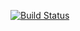 [![Build Status](https://travis-ci.com/vdhaka/MyGroceries.svg?branch=master)](https://travis-ci.com/vdhaka/MyGroceries)
